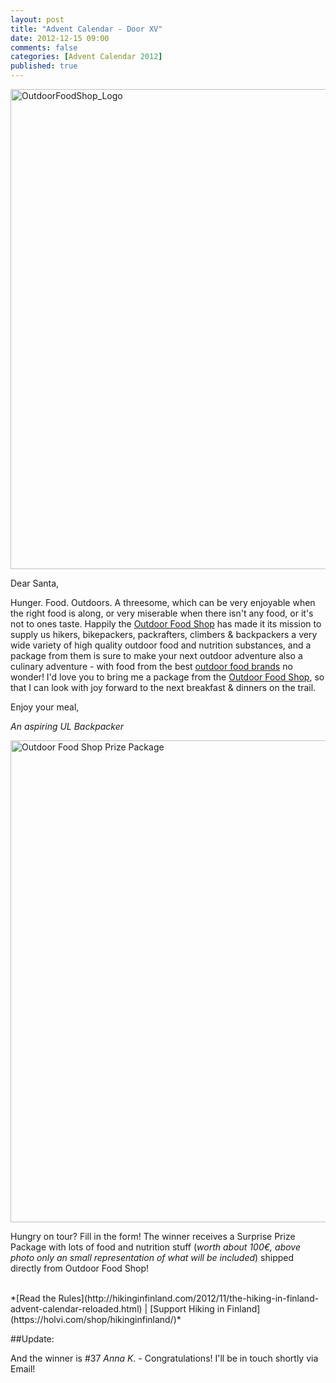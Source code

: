 ```yaml
---
layout: post
title: "Advent Calendar - Door XV"
date: 2012-12-15 09:00
comments: false
categories: [Advent Calendar 2012]
published: true
---
```


<a href="http://www.outdoorfoodshop.de" title="Outdoor Food Shop"><img src="http://farm9.staticflickr.com/8356/8271256083_d4738a99d1_b.jpg" width="1024" height="768" alt="OutdoorFoodShop_Logo"></a>

<!-- more -->

Dear Santa,

Hunger. Food. Outdoors. A threesome, which can be very enjoyable when the right food is along, or very miserable when there isn't any food, or it's not to ones taste. Happily the [Outdoor Food Shop](http://www.outdoorfoodshop.de) has made it its mission to supply us hikers, bikepackers, packrafters, climbers & backpackers a very wide variety of high quality outdoor food and nutrition substances, and a package from them is sure to make your next outdoor adventure also a culinary adventure - with food from the best [outdoor food brands](http://www.outdoorfoodshop.de/marken/index.php) no wonder! I'd love you to bring me a package from the [Outdoor Food Shop](http://www.outdoorfoodshop.de), so that I can look with joy forward to the next breakfast & dinners on the trail.

Enjoy your meal, 



*An aspiring UL Backpacker*

<a href="http://www.outdoorfoodshop.de" title="Outdoor Food Shop Prize Package"><img src="http://farm9.staticflickr.com/8079/8271256615_e18eee552b_b.jpg" width="1024" height="771" alt="Outdoor Food Shop Prize Package"></a>

Hungry on tour? Fill in the form! The winner receives a Surprise Prize Package with lots of food and nutrition stuff (*worth about 100€, above photo only an small representation of what will be included*) shipped directly from Outdoor Food Shop!

<br>
*[Read the Rules](http://hikinginfinland.com/2012/11/the-hiking-in-finland-advent-calendar-reloaded.html) | [Support Hiking in Finland](https://holvi.com/shop/hikinginfinland/)*

##Update:

And the winner is #37 *Anna K.* - Congratulations! I'll be in touch shortly via Email!